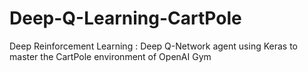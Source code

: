 # Deep-Q-Learning-CartPole
Deep Reinforcement Learning : Deep Q-Network agent using Keras to master the CartPole environment of OpenAI Gym
